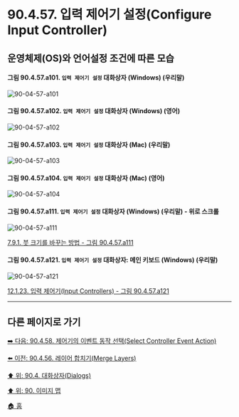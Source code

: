 # 90.4.57. 입력 제어기 설정(Configure Input Controller)
## 운영체제(OS)와 언어설정 조건에 따른 모습

<a id="90-04-57-a101"></a>

#### 그림 90.4.57.a101. `입력 제어기 설정` 대화상자 (Windows) (우리말)
![90-04-57-a101](https://github.com/wonder13662/gimp/assets/15767104/27dd0768-453d-4ec9-b449-79527c6ed202)

<a id="90-04-57-a102"></a>

#### 그림 90.4.57.a102. `입력 제어기 설정` 대화상자 (Windows) (영어)
![90-04-57-a102](https://github.com/wonder13662/gimp/assets/15767104/a4640e4c-0272-49ef-9901-72504f291c33)

<a id="90-04-57-a103"></a>

#### 그림 90.4.57.a103. `입력 제어기 설정` 대화상자 (Mac) (우리말)
![90-04-57-a103](https://github.com/wonder13662/gimp/assets/15767104/1adf64c8-aeeb-4739-9fc9-94699327651c)

<a id="90-04-57-a104"></a>

#### 그림 90.4.57.a104. `입력 제어기 설정` 대화상자 (Mac) (영어)
![90-04-57-a104](https://github.com/wonder13662/gimp/assets/15767104/ac879db2-344d-4afc-87c6-1b9d8f506cb2)

<a id="90-04-57-a111"></a>

#### 그림 90.4.57.a111. `입력 제어기 설정` 대화상자 (Windows) (우리말) - 위로 스크롤
![90-04-57-a111](https://github.com/wonder13662/gimp/assets/15767104/d28846a0-8ded-4e2b-9f45-c572d8398035)

[7.9.1. 붓 크기를 바꾸는 방법 - 그림 90.4.57.a111](./07-09-01-how-to-change-the-size-of-a-brush.md#90-04-57-a111)

<a id="90-04-57-a121"></a>

#### 그림 90.4.57.a121. `입력 제어기 설정` 대화상자: 메인 키보드 (Windows) (우리말)
![90-04-57-a121](https://github.com/wonder13662/gimp/assets/15767104/2fb6c001-7b9a-4bdb-bb4b-b6d51d3d31dd)

[12.1.23. 입력 제어기(Input Controllers) - 그림 90.4.57.a121](./12-01-23-input-controllers.md#90-04-57-a121)

***

## 다른 페이지로 가기

[➡️ 다음: 90.4.58. 제어기의 이벤트 동작 선택(Select Controller Event Action)](./90-04-58-select_controller_event_action.md)

[⬅️ 이전: 90.4.56. 레이어 합치기(Merge Layers)](./90-04-56-merge_layers.md)

[⬆️ 위: 90.4. 대화상자(Dialogs)](./90-04-00-dialogs.md)

[⬆️ 위: 90. 이미지 맵](./90-00-image-map.md)

[🏠 홈](./00-home.md)
